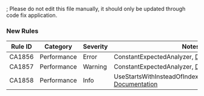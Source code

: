 ; Please do not edit this file manually, it should only be updated through code fix application.

### New Rules

Rule ID | Category | Severity | Notes
--------|----------|----------|-------
CA1856 | Performance | Error | ConstantExpectedAnalyzer, [Documentation](https://docs.microsoft.com/dotnet/fundamentals/code-analysis/quality-rules/ca1856)
CA1857 | Performance | Warning | ConstantExpectedAnalyzer, [Documentation](https://docs.microsoft.com/dotnet/fundamentals/code-analysis/quality-rules/ca1857)
CA1858 | Performance | Info | UseStartsWithInsteadOfIndexOfComparisonWithZero, [Documentation](https://docs.microsoft.com/dotnet/fundamentals/code-analysis/quality-rules/ca1858)
